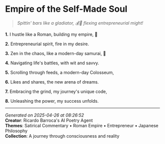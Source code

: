 # Empire of the Self-Made Soul

> *Spittin' bars like a gladiator, 💰💪 flexing entrepreneurial might!*

**1.** I hustle like a Roman, building my empire, 💼


**2.** Entrepreneurial spirit, fire in my desire.


**3.** Zen in the chaos, like a modern-day samurai, 🍵


**4.** Navigating life's battles, with wit and savvy.


**5.** Scrolling through feeds, a modern-day Colosseum,


**6.** Likes and shares, the new arena of dreams.


**7.** Embracing the grind, my journey's unique code,


**8.** Unleashing the power, my success unfolds.



---

*Generated on 2025-04-26 at 08:26:52*  
**Creator**: Ricardo Barroca's AI Poetry Agent  
**Themes**: Satirical Commentary • Roman Empire • Entrepreneur • Japanese Philosophy  
**Collection**: A journey through consciousness and reality